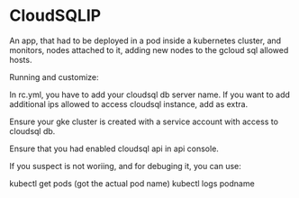 

CloudSQLIP
====

An app, that had to be deployed in a pod inside a kubernetes cluster, and 
monitors, nodes attached to it, adding new nodes to the gcloud sql allowed
hosts.

Running and customize:

In rc.yml, you have to add your cloudsql db server name. If you want to add
additional ips allowed to access cloudsql instance, add as extra.

Ensure your gke cluster is created with a service account with access to
cloudsql db.

Ensure that you had enabled cloudsql api in api console.


If you suspect is not woriing, and for debuging it, you can use:

kubectl get pods (got the actual pod name)
kubectl logs podname




